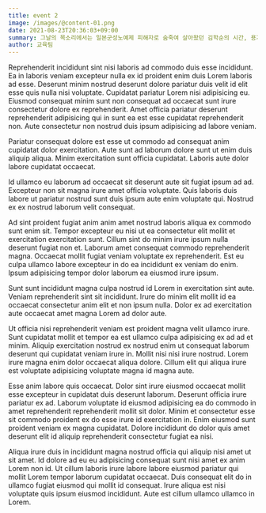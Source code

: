 ```yaml
---
title: event 2
image: /images/@content-01.png
date: 2021-08-23T20:36:03+09:00
summary: 그날의 목소리에서는 일본군성노예제 피해자로 숨죽여 살아왔던 김학순의 시간, 용기 있는 첫 발걸음이 나오기까지 국내외 사회적 배경, 공개증언 이후 당당한 여성인권운동가로 우뚝 선 김학순의 활동을 살펴보실 수 있습니다. 더불어 그가 일으킨 파장과 공명의 효과, 함께 또는 뒤따라 걸었던 수많은 피해생존자와 평화를 염원하는 전 세계 시민들의 자취를 확인하는 시간이 될 것입니다.
author: 교육팀
---
```


Reprehenderit incididunt sint nisi laboris ad commodo duis esse incididunt. Ea in laboris veniam excepteur nulla ex id proident enim duis Lorem laboris ad esse. Deserunt minim nostrud deserunt dolore pariatur duis velit id elit esse quis nulla nisi voluptate. Cupidatat pariatur Lorem nisi adipisicing eu. Eiusmod consequat minim sunt non consequat ad occaecat sunt irure consectetur dolore ex reprehenderit. Amet officia pariatur deserunt reprehenderit adipisicing qui in sunt ea est esse cupidatat reprehenderit non. Aute consectetur non nostrud duis ipsum adipisicing ad labore veniam.

Pariatur consequat dolore est esse ut commodo ad consequat anim cupidatat dolor exercitation. Aute sunt ad laborum dolore sunt ut enim duis aliquip aliqua. Minim exercitation sunt officia cupidatat. Laboris aute dolor labore cupidatat occaecat.

Id ullamco eu laborum ad occaecat sit deserunt aute sit fugiat ipsum ad ad. Excepteur non sit magna irure amet officia voluptate. Quis laboris duis labore ut pariatur nostrud sunt duis ipsum aute enim voluptate qui. Nostrud ex ex nostrud laborum velit consequat.

Ad sint proident fugiat anim anim amet nostrud laboris aliqua ex commodo sunt enim sit. Tempor excepteur eu nisi ut ea consectetur elit mollit et exercitation exercitation sunt. Cillum sint do minim irure ipsum nulla deserunt fugiat non et. Laborum amet consequat commodo reprehenderit magna. Occaecat mollit fugiat veniam voluptate ex reprehenderit. Est eu culpa ullamco labore excepteur in do ea incididunt ex veniam do enim. Ipsum adipisicing tempor dolor laborum ea eiusmod irure ipsum.

Sunt sunt incididunt magna culpa nostrud id Lorem in exercitation sint aute. Veniam reprehenderit sint sit incididunt. Irure do minim elit mollit id ea occaecat consectetur anim elit et non ipsum nulla. Dolor ex ad exercitation aute occaecat amet magna Lorem ad dolor aute.

Ut officia nisi reprehenderit veniam est proident magna velit ullamco irure. Sunt cupidatat mollit et tempor ea est ullamco culpa adipisicing ex ad ad et minim. Aliquip exercitation nostrud ex nostrud enim ut consequat laborum deserunt qui cupidatat veniam irure in. Mollit nisi nisi irure nostrud. Lorem irure magna enim dolor occaecat aliqua dolore. Cillum elit qui aliqua irure est voluptate adipisicing voluptate magna id magna aute.

Esse anim labore quis occaecat. Dolor sint irure eiusmod occaecat mollit esse excepteur in cupidatat duis deserunt laborum. Deserunt officia irure pariatur ex ad. Laborum voluptate id eiusmod adipisicing ea do commodo in amet reprehenderit reprehenderit mollit sit dolor. Minim et consectetur esse sit commodo proident ex do esse irure id exercitation in. Enim eiusmod sunt proident veniam ex magna cupidatat. Dolore incididunt do dolor quis amet deserunt elit id aliquip reprehenderit consectetur fugiat ea nisi.

Aliqua irure duis in incididunt magna nostrud officia qui aliquip nisi amet ut sit amet. Id dolore ad eu eu adipisicing consequat sunt nisi amet ex anim Lorem non id. Ut cillum laboris irure labore labore eiusmod pariatur qui mollit Lorem tempor laborum cupidatat occaecat. Duis consequat elit do in ullamco fugiat eiusmod qui mollit id consequat. Irure aliqua est nisi voluptate quis ipsum eiusmod incididunt. Aute est cillum ullamco ullamco in Lorem.
